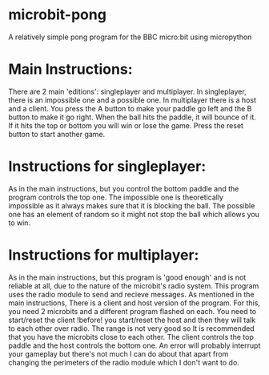 # microbit-pong
A relatively simple pong program for the BBC micro:bit using micropython
# Main Instructions:
There are 2 main 'editions': singleplayer and multiplayer. In singleplayer, there is an impossible one and a possible one. In multiplayer
there is a host and a client.
You press the A button to make your paddle go left and the B button to make it go right. When the ball hits the paddle, it will bounce of it. If it hits the top or bottom you will win or lose the game. Press the reset button to start another game.
# Instructions for singleplayer: 
As in the main instructions, but you control the bottom paddle and the program controls the top one. The impossible one is theoretically impossible as it always makes sure that it is blocking the ball. The possible one has an element of random so it might not stop the ball which allows you to win.  
# Instructions for multiplayer:
As in the main instructions, but this program is 'good enough' and is not reliable at all, due to the nature of the microbit's radio system. This program uses the radio module to send and recieve messages. As mentioned in the main instructions, There is a client and host version of the program. For this, you need 2 microbits and a different program flashed on each. You need to start/reset the client !before! you start/reset the host and then they will talk to each other over radio. The range is not very good so It is recommended that you have the microbits close to each other. The client controls the top paddle and the host controls the bottom one. An error will probably interrupt your gameplay but there's not much I can do about that apart from changing the perimeters of the radio module which I don't want to do.
